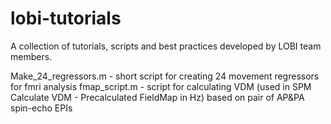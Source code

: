 # lobi-tutorials
A collection of tutorials, scripts and best practices developed by LOBI team members.

Make_24_regressors.m - short script for creating 24 movement regressors for fmri analysis
fmap_script.m - script for calculating VDM (used in SPM Calculate VDM - Precalculated FieldMap in Hz) based on pair of AP&PA spin-echo EPIs
